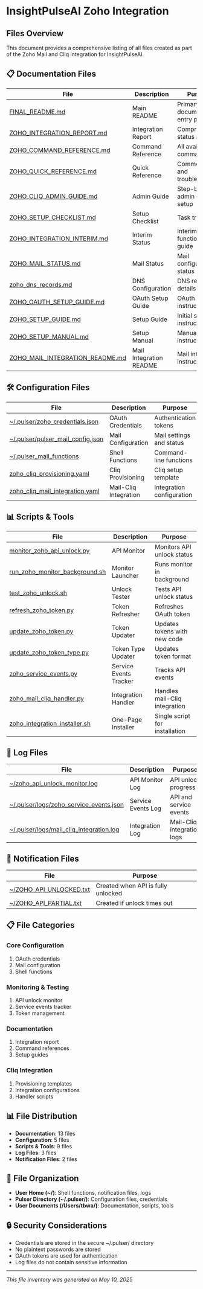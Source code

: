 # InsightPulseAI Zoho Integration
## Files Overview

This document provides a comprehensive listing of all files created as part of the Zoho Mail and Cliq integration for InsightPulseAI.

## 📋 Documentation Files

| File | Description | Purpose |
|------|-------------|---------|
| [FINAL_README.md](/Users/tbwa/FINAL_README.md) | Main README | Primary documentation entry point |
| [ZOHO_INTEGRATION_REPORT.md](/Users/tbwa/ZOHO_INTEGRATION_REPORT.md) | Integration Report | Comprehensive status report |
| [ZOHO_COMMAND_REFERENCE.md](/Users/tbwa/ZOHO_COMMAND_REFERENCE.md) | Command Reference | All available commands |
| [ZOHO_QUICK_REFERENCE.md](/Users/tbwa/ZOHO_QUICK_REFERENCE.md) | Quick Reference | Common tasks and troubleshooting |
| [ZOHO_CLIQ_ADMIN_GUIDE.md](/Users/tbwa/ZOHO_CLIQ_ADMIN_GUIDE.md) | Admin Guide | Step-by-step admin console setup |
| [ZOHO_SETUP_CHECKLIST.md](/Users/tbwa/ZOHO_SETUP_CHECKLIST.md) | Setup Checklist | Task tracking |
| [ZOHO_INTEGRATION_INTERIM.md](/Users/tbwa/ZOHO_INTEGRATION_INTERIM.md) | Interim Status | Interim functionality guide |
| [ZOHO_MAIL_STATUS.md](/Users/tbwa/ZOHO_MAIL_STATUS.md) | Mail Status | Mail configuration status |
| [zoho_dns_records.md](/Users/tbwa/zoho_dns_records.md) | DNS Configuration | DNS record details |
| [ZOHO_OAUTH_SETUP_GUIDE.md](/Users/tbwa/ZOHO_OAUTH_SETUP_GUIDE.md) | OAuth Setup Guide | OAuth setup instructions |
| [ZOHO_SETUP_GUIDE.md](/Users/tbwa/ZOHO_SETUP_GUIDE.md) | Setup Guide | Initial setup instructions |
| [ZOHO_SETUP_MANUAL.md](/Users/tbwa/ZOHO_SETUP_MANUAL.md) | Setup Manual | Manual setup instructions |
| [ZOHO_MAIL_INTEGRATION_README.md](/Users/tbwa/ZOHO_MAIL_INTEGRATION_README.md) | Mail Integration README | Mail integration instructions |

## 🛠️ Configuration Files

| File | Description | Purpose |
|------|-------------|---------|
| [~/.pulser/zoho_credentials.json](~/.pulser/zoho_credentials.json) | OAuth Credentials | Authentication tokens |
| [~/.pulser/pulser_mail_config.json](~/.pulser/pulser_mail_config.json) | Mail Configuration | Mail settings and status |
| [~/.pulser_mail_functions](~/.pulser_mail_functions) | Shell Functions | Command-line functions |
| [zoho_cliq_provisioning.yaml](/Users/tbwa/zoho_cliq_provisioning.yaml) | Cliq Provisioning | Cliq setup template |
| [zoho_cliq_mail_integration.yaml](/Users/tbwa/zoho_cliq_mail_integration.yaml) | Mail-Cliq Integration | Integration configuration |

## 📊 Scripts & Tools

| File | Description | Purpose |
|------|-------------|---------|
| [monitor_zoho_api_unlock.py](/Users/tbwa/monitor_zoho_api_unlock.py) | API Monitor | Monitors API unlock status |
| [run_zoho_monitor_background.sh](/Users/tbwa/run_zoho_monitor_background.sh) | Monitor Launcher | Runs monitor in background |
| [test_zoho_unlock.sh](/Users/tbwa/test_zoho_unlock.sh) | Unlock Tester | Tests API unlock status |
| [refresh_zoho_token.py](/Users/tbwa/refresh_zoho_token.py) | Token Refresher | Refreshes OAuth token |
| [update_zoho_token.py](/Users/tbwa/update_zoho_token.py) | Token Updater | Updates tokens with new code |
| [update_zoho_token_type.py](/Users/tbwa/update_zoho_token_type.py) | Token Type Updater | Updates token format |
| [zoho_service_events.py](/Users/tbwa/zoho_service_events.py) | Service Events Tracker | Tracks API events |
| [zoho_mail_cliq_handler.py](/Users/tbwa/zoho_mail_cliq_handler.py) | Integration Handler | Handles mail-Cliq integration |
| [zoho_integration_installer.sh](/Users/tbwa/zoho_integration_installer.sh) | One-Page Installer | Single script for installation |

## 📢 Log Files

| File | Description | Purpose |
|------|-------------|---------|
| [~/zoho_api_unlock_monitor.log](~/zoho_api_unlock_monitor.log) | API Monitor Log | API unlock progress |
| [~/.pulser/logs/zoho_service_events.json](~/.pulser/logs/zoho_service_events.json) | Service Events Log | API and service events |
| [~/.pulser/logs/mail_cliq_integration.log](~/.pulser/logs/mail_cliq_integration.log) | Integration Log | Mail-Cliq integration logs |

## 🔄 Notification Files

| File | Purpose |
|------|---------|
| [~/ZOHO_API_UNLOCKED.txt](~/ZOHO_API_UNLOCKED.txt) | Created when API is fully unlocked |
| [~/ZOHO_API_PARTIAL.txt](~/ZOHO_API_PARTIAL.txt) | Created if unlock times out |

## 📋 File Categories

### Core Configuration
1. OAuth credentials
2. Mail configuration
3. Shell functions

### Monitoring & Testing
1. API unlock monitor
2. Service events tracker
3. Token management

### Documentation
1. Integration report
2. Command references
3. Setup guides

### Cliq Integration
1. Provisioning templates
2. Integration configurations
3. Handler scripts

## 📊 File Distribution

- **Documentation**: 13 files
- **Configuration**: 5 files
- **Scripts & Tools**: 9 files
- **Log Files**: 3 files
- **Notification Files**: 2 files

## 📁 File Organization

- **User Home (~/)**: Shell functions, notification files, logs
- **Pulser Directory (~/.pulser/)**: Configuration files, credentials
- **User Documents (/Users/tbwa/)**: Documentation, scripts, tools

## 🔒 Security Considerations

- Credentials are stored in the secure ~/.pulser/ directory
- No plaintext passwords are stored
- OAuth tokens are used for authentication
- Log files do not contain sensitive information

---

*This file inventory was generated on May 10, 2025*